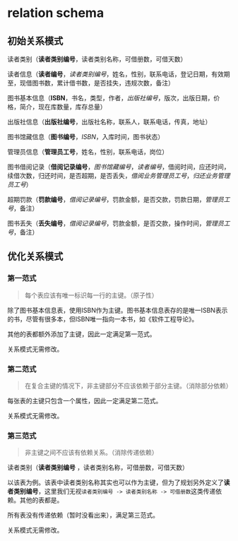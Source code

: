 # relation schema

## 初始关系模式

读者类别（**读者类别编号**，读者类别名称，可借册数，可借天数）

读者信息（**读者编号**，_读者类别编号_，姓名，性别，联系电话，登记日期，有效期至，现借图书数，累计借书数，是否挂失，违规次数，备注）

图书基本信息（**ISBN**，书名，类型，作者，_出版社编号_，版次，出版日期，价格，简介，现在库数量，库存总量）

出版社信息（**出版社编号**，出版社名称，联系人，联系电话，传真，地址）

图书馆藏信息（**图书编号**，_ISBN_，入库时间，图书状态）

管理员信息（**管理员工号**，姓名，性别，联系电话，岗位）

图书借阅记录（**借阅记录编号**，_图书馆藏编号_，_读者编号_，借阅时间，应还时间，续借次数，归还时间，是否超期，是否丢失，_借阅业务管理员工号_，_归还业务管理员工号_）

超期罚款（**罚款编号**，_借阅记录编号_，罚款金额，是否交款，罚款日期，_管理员工号_，备注）

图书丢失（**丢失编号**，_借阅记录编号_，罚款金额，是否交款，操作时间，_管理员工号_，备注）

## 优化关系模式

### 第一范式

> 每个表应该有唯一标识每一行的主键。（原子性）

除了图书基本信息表，使用ISBN作为主键。图书基本信息表存的是唯一ISBN表示的书，尽管有很多本，但ISBN唯一指向一本书，如《软件工程导论》。

其他的表都额外添加了主键，因此一定满足第一范式。

关系模式无需修改。

### 第二范式

> 在复合主键的情况下，非主键部分不应该依赖于部分主键。（消除部分依赖）

每张表的主键只包含一个属性，因此一定满足第二范式。

关系模式无需修改。

### 第三范式

> 非主键之间不应该有依赖关系。（消除传递依赖）

读者类别（**读者类别编号** ，读者类别名称，可借册数，可借天数）

以该表为例。该表中读者类别名称其实也可以作为主键，但为了规划另外定义了**读者类别编号**，这里我们无视`读者类别编号 -> 读者类别名称 -> 可借册数`这类传递依赖。其他的表都是。

所有表没有传递依赖（暂时没看出来），满足第三范式。

关系模式无需修改。